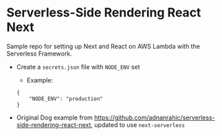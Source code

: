 # Serverless-Side Rendering React Next

Sample repo for setting up Next and React on AWS Lambda with the Serverless Framework.

- Create a `secrets.json` file with `NODE_ENV` set
    - Example:
    ```
    {
        "NODE_ENV": "production"
    }
    ```

- Original Dog example from https://github.com/adnanrahic/serverless-side-rendering-react-next, updated to use `next-serverless`